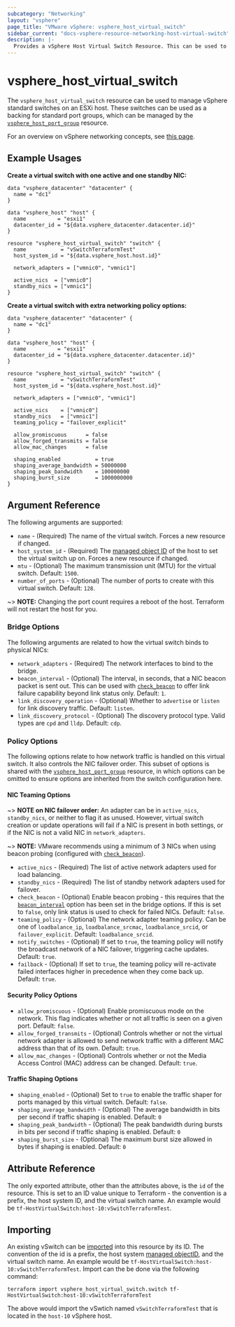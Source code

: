 ```yaml
---
subcategory: "Networking"
layout: "vsphere"
page_title: "VMware vSphere: vsphere_host_virtual_switch"
sidebar_current: "docs-vsphere-resource-networking-host-virtual-switch"
description: |-
  Provides a vSphere Host Virtual Switch Resource. This can be used to configure vSwitches direct on an ESXi host.
---
```


# vsphere\_host\_virtual\_switch

The `vsphere_host_virtual_switch` resource can be used to manage vSphere
standard switches on an ESXi host. These switches can be used as a backing for
standard port groups, which can be managed by the
[`vsphere_host_port_group`][host-port-group] resource.

For an overview on vSphere networking concepts, see [this
page][ref-vsphere-net-concepts].

[host-port-group]: /docs/providers/vsphere/r/host_port_group.html
[ref-vsphere-net-concepts]: https://docs.vmware.com/en/VMware-vSphere/7.0/com.vmware.vsphere.networking.doc/GUID-2B11DBB8-CB3C-4AFF-8885-EFEA0FC562F4.html

## Example Usages

**Create a virtual switch with one active and one standby NIC:**

```hcl
data "vsphere_datacenter" "datacenter" {
  name = "dc1"
}

data "vsphere_host" "host" {
  name          = "esxi1"
  datacenter_id = "${data.vsphere_datacenter.datacenter.id}"
}

resource "vsphere_host_virtual_switch" "switch" {
  name           = "vSwitchTerraformTest"
  host_system_id = "${data.vsphere_host.host.id}"

  network_adapters = ["vmnic0", "vmnic1"]

  active_nics  = ["vmnic0"]
  standby_nics = ["vmnic1"]
}
```

**Create a virtual switch with extra networking policy options:**

```hcl
data "vsphere_datacenter" "datacenter" {
  name = "dc1"
}

data "vsphere_host" "host" {
  name          = "esxi1"
  datacenter_id = "${data.vsphere_datacenter.datacenter.id}"
}

resource "vsphere_host_virtual_switch" "switch" {
  name           = "vSwitchTerraformTest"
  host_system_id = "${data.vsphere_host.host.id}"

  network_adapters = ["vmnic0", "vmnic1"]

  active_nics    = ["vmnic0"]
  standby_nics   = ["vmnic1"]
  teaming_policy = "failover_explicit"

  allow_promiscuous      = false
  allow_forged_transmits = false
  allow_mac_changes      = false

  shaping_enabled           = true
  shaping_average_bandwidth = 50000000
  shaping_peak_bandwidth    = 100000000
  shaping_burst_size        = 1000000000
}
```

## Argument Reference

The following arguments are supported:

* `name` - (Required) The name of the virtual switch. Forces a new resource if
  changed.
* `host_system_id` - (Required) The [managed object ID][docs-about-morefs] of
  the host to set the virtual switch up on. Forces a new resource if changed.
* `mtu` - (Optional) The maximum transmission unit (MTU) for the virtual
  switch. Default: `1500`.
* `number_of_ports` - (Optional) The number of ports to create with this
  virtual switch. Default: `128`.

[docs-about-morefs]: /docs/providers/vsphere/index.html#use-of-managed-object-references-by-the-vsphere-provider

~> **NOTE:** Changing the port count requires a reboot of the host. Terraform
will not restart the host for you.

### Bridge Options

The following arguments are related to how the virtual switch binds to physical
NICs:

* `network_adapters` - (Required) The network interfaces to bind to the bridge.
* `beacon_interval` - (Optional) The interval, in seconds, that a NIC beacon
  packet is sent out. This can be used with [`check_beacon`](#check_beacon) to
  offer link failure capability beyond link status only. Default: `1`.
* `link_discovery_operation` - (Optional) Whether to `advertise` or `listen`
  for link discovery traffic. Default: `listen`.
* `link_discovery_protocol` - (Optional) The discovery protocol type.  Valid
  types are `cpd` and `lldp`. Default: `cdp`.

### Policy Options

The following options relate to how network traffic is handled on this virtual
switch. It also controls the NIC failover order. This subset of options is
shared with the [`vsphere_host_port_group`][host-port-group] resource, in which
options can be omitted to ensure options are inherited from the switch
configuration here.

#### NIC Teaming Options

~> **NOTE on NIC failover order:** An adapter can be in `active_nics`,
`standby_nics`, or neither to flag it as unused. However, virtual switch
creation or update operations will fail if a NIC is present in both settings,
or if the NIC is not a valid NIC in `network_adapters`.

~> **NOTE:** VMware recommends using a minimum of 3 NICs when using beacon
probing (configured with [`check_beacon`](#check_beacon)).

* `active_nics` - (Required) The list of active network adapters used for load
  balancing.
* `standby_nics` - (Required) The list of standby network adapters used for
  failover.
* `check_beacon` - (Optional) Enable beacon probing - this requires that the
  [`beacon_interval`](#beacon_interval) option has been set in the bridge
  options. If this is set to `false`, only link status is used to check for
  failed NICs.  Default: `false`.
* `teaming_policy` - (Optional) The network adapter teaming policy. Can be one
  of `loadbalance_ip`, `loadbalance_srcmac`, `loadbalance_srcid`, or
  `failover_explicit`. Default: `loadbalance_srcid`.
* `notify_switches` - (Optional) If set to `true`, the teaming policy will
  notify the broadcast network of a NIC failover, triggering cache updates.
  Default: `true`.
* `failback` - (Optional) If set to `true`, the teaming policy will re-activate
  failed interfaces higher in precedence when they come back up.  Default:
  `true`.

#### Security Policy Options

* `allow_promiscuous` - (Optional) Enable promiscuous mode on the network. This
  flag indicates whether or not all traffic is seen on a given port. Default:
  `false`.
* `allow_forged_transmits` - (Optional) Controls whether or not the virtual
  network adapter is allowed to send network traffic with a different MAC
  address than that of its own. Default: `true`.
* `allow_mac_changes` - (Optional) Controls whether or not the Media Access
  Control (MAC) address can be changed. Default: `true`.

#### Traffic Shaping Options

* `shaping_enabled` - (Optional) Set to `true` to enable the traffic shaper for
  ports managed by this virtual switch. Default: `false`.
* `shaping_average_bandwidth` - (Optional) The average bandwidth in bits per
  second if traffic shaping is enabled. Default: `0`
* `shaping_peak_bandwidth` - (Optional) The peak bandwidth during bursts in
  bits per second if traffic shaping is enabled. Default: `0`
* `shaping_burst_size` - (Optional) The maximum burst size allowed in bytes if
  shaping is enabled. Default: `0`

## Attribute Reference

The only exported attribute, other than the attributes above, is the `id` of
the resource. This is set to an ID value unique to Terraform - the convention
is a prefix, the host system ID, and the virtual switch name. An example would
be `tf-HostVirtualSwitch:host-10:vSwitchTerraformTest`.

## Importing

An existing vSwitch can be [imported][docs-import] into this resource by its ID.
The convention of the id is a prefix, the host system [managed objectID][docs-about-morefs], and the virtual switch
name. An example would be `tf-HostVirtualSwitch:host-10:vSwitchTerraformTest`.
Import can the be done via the following command:

[docs-import]: https://www.terraform.io/docs/import/index.html
[docs-about-morefs]: /docs/providers/vsphere/index.html#use-of-managed-object-references-by-the-vsphere-provider

```
terraform import vsphere_host_virtual_switch.switch tf-HostVirtualSwitch:host-10:vSwitchTerraformTest
```

The above would import the vSwtich named `vSwitchTerraformTest` that is located in the `host-10`
vSphere host.
